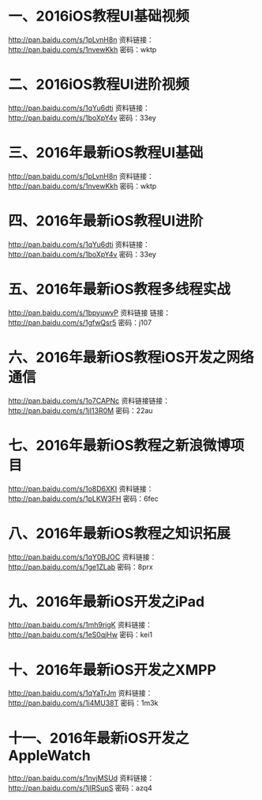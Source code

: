 
# 一、2016iOS教程UI基础视频

http://pan.baidu.com/s/1pLvnH8n
资料链接：http://pan.baidu.com/s/1nvewKkh 密码：wktp

# 二、2016iOS教程UI进阶视频
http://pan.baidu.com/s/1qYu6dti
资料链接：http://pan.baidu.com/s/1boXpY4v 密码：33ey

# 三、2016年最新iOS教程UI基础
http://pan.baidu.com/s/1pLvnH8n
资料链接：http://pan.baidu.com/s/1nvewKkh 密码：wktp

# 四、2016年最新iOS教程UI进阶
http://pan.baidu.com/s/1qYu6dti
资料链接：http://pan.baidu.com/s/1boXpY4v 密码：33ey

# 五、2016年最新iOS教程多线程实战
http://pan.baidu.com/s/1bpyuwvP
资料链接 链接：http://pan.baidu.com/s/1gfwQsr5 密码：j107

# 六、2016年最新iOS教程iOS开发之网络通信
http://pan.baidu.com/s/1o7CAPNc
资料链接链接：http://pan.baidu.com/s/1jI13R0M 密码：22au

# 七、2016年最新iOS教程之新浪微博项目
http://pan.baidu.com/s/1o8D6XKI
资料链接：http://pan.baidu.com/s/1pLKW3FH 密码：6fec

# 八、2016年最新iOS教程之知识拓展
http://pan.baidu.com/s/1qY0BJOC
资料链接：http://pan.baidu.com/s/1ge1ZLab 密码：8prx

# 九、2016年最新iOS开发之iPad
http://pan.baidu.com/s/1mh9rigK
资料链接：http://pan.baidu.com/s/1eS0qjHw 密码：kei1

# 十、2016年最新iOS开发之XMPP
http://pan.baidu.com/s/1qYaTrJm
资料链接：http://pan.baidu.com/s/1i4MU38T 密码：1m3k

# 十一、2016年最新iOS开发之AppleWatch
http://pan.baidu.com/s/1nvjMSUd
资料链接：http://pan.baidu.com/s/1jIRSupS 密码：azq4

